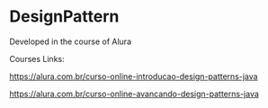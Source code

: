# DesignPattern

Developed in the course of Alura

Courses Links:

https://alura.com.br/curso-online-introducao-design-patterns-java

https://alura.com.br/curso-online-avancando-design-patterns-java
